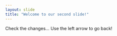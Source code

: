 ```yaml
---
layout: slide
title: "Welcome to our second slide!"
---
```

Check the changes...
Use the left arrow to go back!
